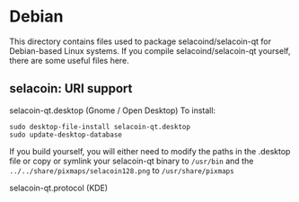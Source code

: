 
Debian
====================
This directory contains files used to package selacoind/selacoin-qt
for Debian-based Linux systems. If you compile selacoind/selacoin-qt yourself, there are some useful files here.

## selacoin: URI support ##


selacoin-qt.desktop  (Gnome / Open Desktop)
To install:

	sudo desktop-file-install selacoin-qt.desktop
	sudo update-desktop-database

If you build yourself, you will either need to modify the paths in
the .desktop file or copy or symlink your selacoin-qt binary to `/usr/bin`
and the `../../share/pixmaps/selacoin128.png` to `/usr/share/pixmaps`

selacoin-qt.protocol (KDE)

